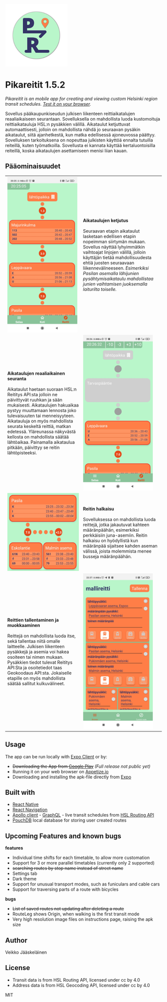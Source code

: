 

<img src="https://github.com/VeikkoAJ/pikareitit/blob/develop/assets/adaptive-icon.png" width="200">

# Pikareitit 1.5.2
*Pikareitit is an mobile app for creating and viewing custom Helsinki region transit schedules. [Test it on your browser](https://appetize.io/app/86jbrzyyg4gd4dfz9qxgd639r8).*

Sovellus pääkaupunkiseudun julkisen liikenteen reittiaikatalujen reaaliaikaiseen seurantaan. Sovelluksella on mahdollista luoda kustomoituja reittiaikatauluja HSL:n pysäkkien välillä. Aikataulut ketjuttuvat automaattisesti, jolloin on mahdollista nähdä jo seuraavan pysäkin aikataulut, siitä ajanhetkestä, kun matka edellisessä ajoneuvossa päättyy. Sovelluksen tarkoituksena on nopeuttaa julkisten käyttöä ennalta tutuilla reiteillä, kuten työmatkoilla. Sovellusta ei kannata käyttää kertaluontoisilla reiteillä, koska aikataulujen asettamiseen menisi liian kauan.



## Pääominaisuudet

|||
|---|---|
| <img src="https://github.com/VeikkoAJ/pikareitit/blob/master/examplePics/chainedDepartures.jpg" height="500"> | **Aikataulujen ketjutus** <br><br> Seuraavan etapin aikataulut lasketaan edellisen etapin nopeimman siirtymän mukaan. Sovellus näyttää lyhyimmätkin vaihtoajat linjojen välillä, jolloin käyttäjän tietää mahdollisuudesta ehtiä juosten seuraavaan liikennevälineeseen. *Esimerkiksi Pasilan asemalla lähijunien pysähtymisaikataulu mahdollistaa junien vaihtamisen juoksemalla laiturilta toiselle.* |
| **Aikataulujen reaaliaikainen seuranta** <br><br> Aikataulut haetaan suoraan HSL:n Reititys API:sta jolloin ne päivittyvät ruuhkan ja sään mukaisesti. Aikataulujen hakuaikaa pystyy muuttamaan lennosta joko tulevaisuuten tai menneisyyteen. Aikatauluja on myös mahdollista seurata keskeltä reittiä, matkan edetessä. Yläreunassa näkyvästä kellosta on mahdollista säätää lähtöaikaa. Painamalla aikataulua pitkään, päivittyy se reitin lähtöpisteeksi. | <img src="https://github.com/VeikkoAJ/pikareitit/blob/master/examplePics/mainPicture.jpg" height="500"> |
|<img src="https://github.com/VeikkoAJ/pikareitit/blob/master/examplePics/parallel%20routes.jpg" height="250"> | **Reitin halkaisu** <br><br> Sovelluksessa on mahdollista luoda reittejä, jotka jakautuvat kahteen määränpäähän, esimerkiksi perkkäisiin juna-asemiin. Reitin halkaisu on hyödyllistä kun määränpää sijaitsee kahden aseman välissä, joista molemmista menee busseja määränpäähän. |
|  **Reittien tallentaminen ja muokkaaminen** <br><br> Reittejä on mahdollista luoda itse, sekä tallentaa niitä omalle laitteelle. Julkisen liikenteen pysäkkejä ja asemia voi hakea osoiteen tai nimen mukaan. Pysäkkien tiedot tulevat Reititys API:Sta ja osoitetiedot taas Geokoodaus API:sta. Jokaiselle etapille on myös mahdollista säätää sallitut kulkuvälineet. | <img src="https://github.com/VeikkoAJ/pikareitit/blob/master/examplePics/route%20creation.jpg" height="500">  |


  
  
## Usage

The app can be run locally with [Expo Client](https://docs.expo.io/) or by:

* ~~Downloading the App from  [Google Play]()~~ *(Full release not public yet)*
* Running it on your web browser on [Appetize.io](https://appetize.io/app/86jbrzyyg4gd4dfz9qxgd639r8)
* Downloading and installing the apk-file directly from [Expo](https://exp-shell-app-assets.s3.us-west-1.amazonaws.com/android/%40mr_brainlet/pikareitit-5abc8017372c401a90acee59c6ade6ed-signed.apk)


## Built with

* [React Native](https://reactnative.dev/)
* [React Navigation](https://reactnavigation.org/)
* [Apollo client](https://www.apollographql.com/docs/react/) - [GraphQL](https://graphql.org/) - live transit schedules from [HSL Routing API](https://digitransit.fi/en/developers/)
* [PouchDB](https://pouchdb.com/) local database for storing user created routes


## Upcoming Features and known bugs

**features**
* Individual time shifts for each timetable, to allow more customation
* Support for 3 or more parallel timetables (currently only 2 supported)
* ~~searching routes by stop name instead of street name~~
* Settings tab
* Dark theme
* Support for unusual transport modes, such as funiculars and cable cars
* Support for traversing parts of a route with bicycles

**bugs**
* ~~List of saved routes not updating after deleting a route~~
* RouteLeg shows Origin, when walking is the first transit mode
* Very high resolution image files on instructions page, raising the apk size


## Author

Veikko Jääskeläinen


## License

- Transit data is from HSL Routing API, licensed under cc by 4.0
- Address data is from HSL Geocoding API, licensed under cc by 4.0

MIT
